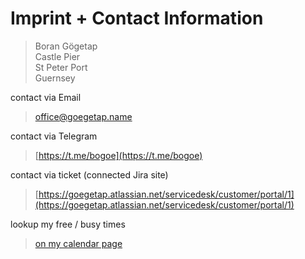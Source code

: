 # Imprint + Contact Information


> Boran Gögetap  
> Castle Pier  
> St Peter Port  
> Guernsey  

contact via Email

> [office@goegetap.name](mailto:office@goegetap.name)

contact via Telegram

> [https://t.me/bogoe](https://t.me/bogoe)


contact via ticket (connected Jira site)

> [https://goegetap.atlassian.net/servicedesk/customer/portal/1](https://goegetap.atlassian.net/servicedesk/customer/portal/1)


lookup my free / busy times

> [on my calendar page](/bogocal/)
